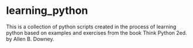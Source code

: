 # learning_python

This is a collection of python scripts created in the process of learning python
based on examples and exercises from the book Think Python 2ed. by Allen B. Downey.
